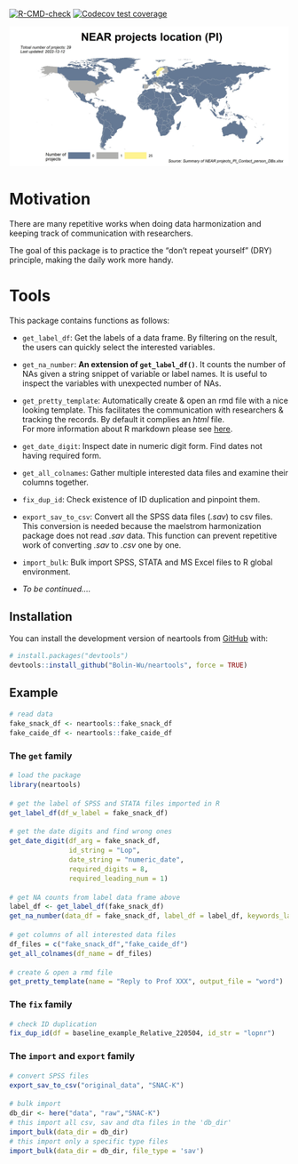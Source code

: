 
<!-- README.md is generated from README.Rmd. Please edit that file -->

<!-- badges: start -->
[![R-CMD-check](https://github.com/Bolin-Wu/neartools/actions/workflows/R-CMD-check.yaml/badge.svg)](https://github.com/Bolin-Wu/neartools/actions/workflows/R-CMD-check.yaml)
[![Codecov test
coverage](https://codecov.io/gh/Bolin-Wu/neartools/branch/master/graph/badge.svg)](https://app.codecov.io/gh/Bolin-Wu/neartools?branch=master)
<!-- badges: end -->

![](man/figures/country_map.jpeg)<!-- -->

# Motivation

There are many repetitive works when doing data harmonization and
keeping track of communication with researchers.

The goal of this package is to practice the “don’t repeat yourself”
(DRY) principle, making the daily work more handy.

# Tools

This package contains functions as follows:

-   `get_label_df`: Get the labels of a data frame. By filtering on the
    result, the users can quickly select the interested variables.

-   `get_na_number`: **An extension of `get_label_df()`**. It counts the
    number of NAs given a string snippet of variable or label names. It
    is useful to inspect the variables with unexpected number of NAs.

-   `get_pretty_template`: Automatically create & open an rmd file with
    a nice looking template. This facilitates the communication with
    researchers & tracking the records. By default it complies an *html*
    file.  
    For more information about R markdown please see
    [here](https://rmarkdown.rstudio.com).

-   `get_date_digit`: Inspect date in numeric digit form. Find dates not
    having required form.

-   `get_all_colnames`: Gather multiple interested data files and
    examine their columns together.

-   `fix_dup_id`: Check existence of ID duplication and pinpoint them.

-   `export_sav_to_csv`: Convert all the SPSS data files (*.sav*) to csv
    files. This conversion is needed because the maelstrom harmonization
    package does not read *.sav* data. This function can prevent
    repetitive work of converting *.sav* to *.csv* one by one.

-   `import_bulk`: Bulk import SPSS, STATA and MS Excel files to R
    global environment.

-   *To be continued….*

## Installation

You can install the development version of neartools from
[GitHub](https://github.com/) with:

``` r
# install.packages("devtools")
devtools::install_github("Bolin-Wu/neartools", force = TRUE)
```

## Example

``` r
# read data
fake_snack_df <- neartools::fake_snack_df
fake_caide_df <- neartools::fake_caide_df
```

### The `get` family

``` r
# load the package
library(neartools)

# get the label of SPSS and STATA files imported in R
get_label_df(df_w_label = fake_snack_df)

# get the date digits and find wrong ones
get_date_digit(df_arg = fake_snack_df,
               id_string = "Lop",
               date_string = "numeric_date",
               required_digits = 8, 
               required_leading_num = 1)

# get NA counts from label data frame above
label_df <- get_label_df(fake_snack_df)
get_na_number(data_df = fake_snack_df, label_df = label_df, keywords_label = "dementia")

# get columns of all interested data files
df_files = c("fake_snack_df","fake_caide_df")
get_all_colnames(df_name = df_files)

# create & open a rmd file 
get_pretty_template(name = "Reply to Prof XXX", output_file = "word")
```

### The `fix` family

``` r
# check ID duplication
fix_dup_id(df = baseline_example_Relative_220504, id_str = "lopnr")
```

### The `import` and `export` family

``` r
# convert SPSS files
export_sav_to_csv("original_data", "SNAC-K")

# bulk import
db_dir <- here("data", "raw","SNAC-K")
# this import all csv, sav and dta files in the 'db_dir'
import_bulk(data_dir = db_dir)
# this import only a specific type files
import_bulk(data_dir = db_dir, file_type = 'sav')
```
